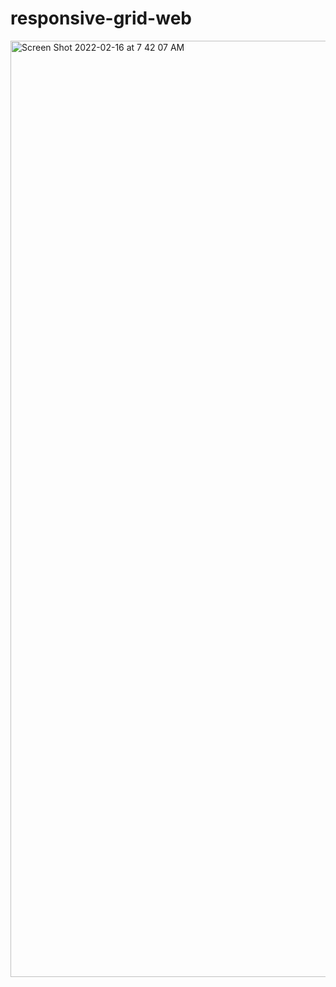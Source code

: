 # responsive-grid-web
<img width="1498" alt="Screen Shot 2022-02-16 at 7 42 07 AM" src="https://user-images.githubusercontent.com/65924250/154162374-4da579bf-c187-4801-8c47-424cb7866e1c.png">
